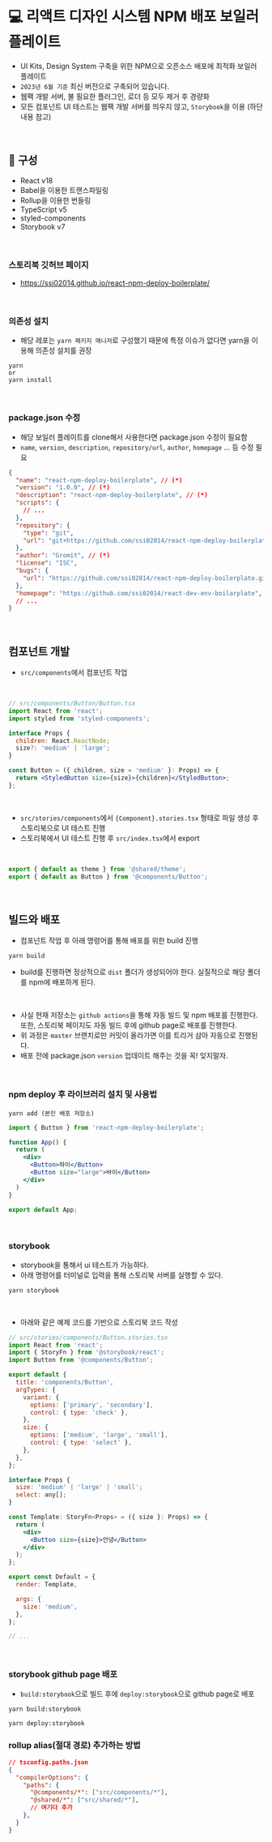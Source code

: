# 💻 리액트 디자인 시스템 NPM 배포 보일러 플레이트
- UI Kits, Design System 구축을 위한 NPM으로 오픈소스 배포에 최적화 보일러 플레이트
- `2023년 6월 기준` 최신 버전으로 구축되어 있습니다.
- 웹팩 개발 서버, 불 필요한 플러그인, 로더 등 모두 제거 후 경량화
- 모든 컴포넌트 UI 테스트는 웹팩 개발 서버를 띄우지 않고, `Storybook`을 이용 (하단 내용 참고)

<br />

## 📗 구성
- React v18
- Babel을 이용한 트랜스파일링
- Rollup을 이용한 번들링
- TypeScript v5
- styled-components
- Storybook v7

<br />

### 스토리북 깃허브 페이지
- https://ssi02014.github.io/react-npm-deploy-boilerplate/

<br />

### 의존성 설치
- 해당 레포는 `yarn 패키지 매니저`로 구성했기 때문에 특정 이슈가 없다면 yarn을 이용해 의존성 설치를 권장
```
yarn
or
yarn install
```

<br />

### package.json 수정
- 해당 보일러 플레이트를 clone해서 사용한다면 package.json 수정이 필요함
- `name`, `version`, `description`, `repository/url`, `author`, `homepage` ... 등 수정 필요
```json
{
  "name": "react-npm-deploy-boilerplate", // (*)
  "version": "1.0.0", // (*)
  "description": "react-npm-deploy-boilerplate", // (*)
  "scripts": {
    // ...
  },
  "repository": {
    "type": "git",
    "url": "git+https://github.com/ssi02014/react-npm-deploy-boilerplate.git" // (*)
  },
  "author": "Gromit", // (*)
  "license": "ISC",
  "bugs": {
    "url": "https://github.com/ssi02014/react-npm-deploy-boilerplate.git/issues" // (*)
  },
  "homepage": "https://github.com/ssi02014/react-dev-env-boilarplate", // (*)
  // ...
}

```

<br />

## 컴포넌트 개발
- `src/components`에서 컴포넌트 작업 

<br />

```jsx
// src/components/Button/Button.tsx
import React from 'react';
import styled from 'styled-components';

interface Props {
  children: React.ReactNode;
  size?: 'medium' | 'large';
}

const Button = ({ children, size = 'medium' }: Props) => {
  return <StyledButton size={size}>{children}</StyledButton>;
};
```
<br />

- `src/stories/components`에서 `{Component}.stories.tsx` 형태로 파일 생성 후 스토리북으로 UI 테스트 진행
- 스토리북에서 UI 테스트 진행 후 `src/index.tsx`에서 export

<br />

```jsx
export { default as theme } from '@shared/theme';
export { default as Button } from '@components/Button';
```

<br />

## 빌드와 배포
- 컴포넌트 작업 후 아래 명령어를 통해 배포를 위한 build 진행
```
yarn build
```
- build를 진행하면 정상적으로 `dist` 폴더가 생성되어야 한다. 실질적으로 해당 폴더를 npm에 배포하게 된다.

<br />

- 사실 현재 저장소는 `github actions`을 통해 자동 빌드 및 npm 배포를 진행한다. 또한, 스토리북 페이지도 자동 빌드 후에 github page로 배포를 진행한다.
- 위 과정은 `master` 브랜치로만 커밋이 올라가면 이를 트리거 삼아 자동으로 진행된다.
- 배포 전에 package.json `version` 업데이트 해주는 것을 꼭! 잊지말자.

<br />

### npm deploy 후 라이브러리 설치 및 사용법
```
yarn add (본인 배포 저장소)
```
```jsx
import { Button } from 'react-npm-deploy-boilerplate';

function App() {
  return (
    <div>
      <Button>하이</Button>
      <Button size="large">바이</Button>
    </div>
  )
}

export default App;
```

<br />

### storybook
- storybook을 통해서 ui 테스트가 가능하다.
- 아래 명령어를 터미널로 입력을 통해 스토리북 서버를 실행할 수 있다.
```
yarn storybook
```

<br />

- 아래와 같은 예제 코드를 기반으로 스토리북 코드 작성
```jsx
// src/stories/components/Button.stories.tsx
import React from 'react';
import { StoryFn } from '@storybook/react';
import Button from '@components/Button';

export default {
  title: 'components/Button',
  argTypes: {
    variant: {
      options: ['primary', 'secondary'],
      control: { type: 'check' },
    },
    size: {
      options: ['medium', 'large', 'small'],
      control: { type: 'select' },
    },
  },
};

interface Props {
  size: 'medium' | 'large' | 'small';
  select: any[];
}

const Template: StoryFn<Props> = ({ size }: Props) => {
  return (
    <div>
      <Button size={size}>안녕</Button>
    </div>
  );
};

export const Default = {
  render: Template,

  args: {
    size: 'medium',
  },
};

// ...
```

<br />

### storybook github page 배포
- `build:storybook`으로 빌드 후에 `deploy:storybook`으로 github page로 배포
```
yarn build:storybook
```
```
yarn deploy:storybook
```

### rollup alias(절대 경로) 추가하는 방법
```json
// tsconfig.paths.json
{
  "compilerOptions": {
    "paths": {
      "@components/*": ["src/components/*"],
      "@shared/*": ["src/shared/*"],
      // 여기다 추가
    },
  }
}
```